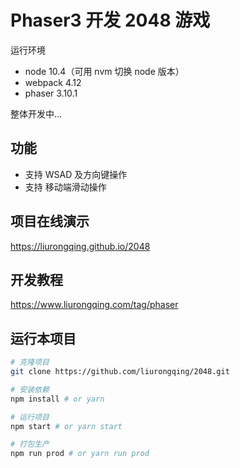 # Phaser3 开发 2048 游戏
运行环境 
- node 10.4（可用 nvm 切换 node 版本）
- webpack 4.12
- phaser 3.10.1

整体开发中...

## 功能
- 支持 WSAD 及方向键操作
- 支持 移动端滑动操作

## 项目在线演示
https://liurongqing.github.io/2048

## 开发教程
https://www.liurongqing.com/tag/phaser

## 运行本项目
```bash
# 克隆项目
git clone https://github.com/liurongqing/2048.git

# 安装依赖
npm install # or yarn 

# 运行项目
npm start # or yarn start

# 打包生产
npm run prod # or yarn run prod
```

